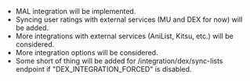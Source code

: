 - MAL integration will be implemented.  
- Syncing user ratings with external services (MU and DEX for now) will be added.
- More integrations with external services (AniList, Kitsu, etc.) will be considered.
- More integration options will be considered.
- Some short of thing will be added for /integration/dex/sync-lists endpoint if "DEX_INTEGRATION_FORCED" is disabled.